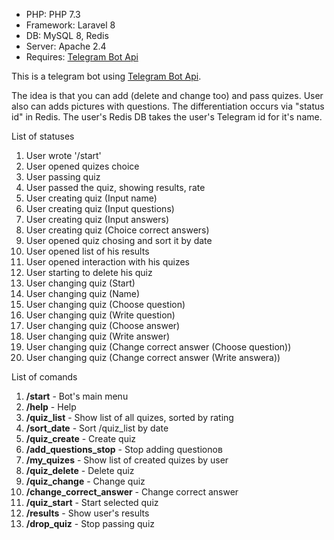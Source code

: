 <ul>
    <li>PHP: PHP 7.3</li>
    <li>Framework: Laravel 8</li>
    <li>DB: MySQL 8, Redis</li>
    <li>Server: Apache 2.4</li>
    <li>Requires: <a href="https://github.com/TelegramBot/Api">Telegram Bot Api</a></li>
</ul>

<p>This is a telegram bot using <a href="https://github.com/TelegramBot/Api">Telegram Bot Api</a>.</p>
<p>The idea is that you can add (delete and change too) and pass quizes. User also can adds pictures with questions. The differentiation occurs via "status id" in Redis. The user's Redis DB takes the user's Telegram id for it's name.</p>
<p>List of statuses</p>
<ol>
    <li>User wrote '/start'</li>
    <li>User opened quizes choice</li>
    <li>User passing quiz</li>
    <li>User passed the quiz, showing results, rate</li>
    <li>User creating quiz (Input name)</li>
    <li>User creating quiz (Input questions)</li>
    <li>User creating quiz (Input answers)</li>
    <li>User creating quiz (Choice correct answers)</li>
    <li>User opened quiz chosing and sort it by date</li>
    <li>User opened list of his results</li>
    <li>User opened interaction with his quizes</li>
    <li>User starting to delete his quiz</li>
    <li>User changing quiz (Start)</li>
    <li>User changing quiz (Name)</li>
    <li>User changing quiz (Choose question)</li>
    <li>User changing quiz (Write question)</li>
    <li>User changing quiz (Choose answer)</li>
    <li>User changing quiz (Write answer)</li>
    <li>User changing quiz (Change correct answer (Choose question))</li>
    <li>User changing quiz (Change correct answer (Write answerа))</li>
</ol>
<p>List of comands</p>
<ol>
    <li><b>/start</b> - Bot's main menu</li>
    <li><b>/help</b> - Help</li>
    <li><b>/quiz_list</b> - Show list of all quizes, sorted by rating</li>
    <li><b>/sort_date</b> - Sort /quiz_list by date</li>
    <li><b>/quiz_create</b> - Create quiz</li>
    <li><b>/add_questions_stop</b> - Stop adding questionов</li>
    <li><b>/my_quizes</b> - Show list of created quizes by user</li>
    <li><b>/quiz_delete</b> - Delete quiz</li>
    <li><b>/quiz_change</b> - Change quiz</li>
    <li><b>/change_correct_answer</b> - Change correct answer</li>
    <li><b>/quiz_start</b> - Start selected quiz</li>
    <li><b>/results</b> - Show user's results</li>
    <li><b>/drop_quiz</b> - Stop passing quiz</li>
</ol>